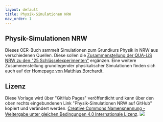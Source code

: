 ```yaml
---
layout: default
title: Physik-Simulationen NRW
nav_order: 1
---
```


## Physik-Simulationen NRW
Dieses OER-Buch sammelt Simulationen zum Grundkurs Physik in NRW aus verschiedenen Quellen. Diese sollen die [Zusammenstellung der QUA-LiS NRW zu den "25 Schlüsselexperimenten"](https://www.schulentwicklung.nrw.de/lehrplaene/lehrplannavigator-s-ii/gymnasiale-oberstufe/physik/hinweise-und-beispiele/se2.html) ergänzen. Eine weitere Zusammenstellung  grundlegender physikalischer Simulationen finden sich auch auf der [Homepage von Matthias Borchardt](http://www.mabo-physik.de/grundkurs_q1_q2.html).


## Lizenz
Diese Vorlage wird über "GitHub Pages" veröffentlicht und kann über den oben rechts eingebundenen Link "Physik-Simulationen NRW auf GitHub" kopiert und verändert werden.
[Creative Commons Namensnennung - Weitergabe unter gleichen Bedingungen 4.0 Internationale Lizenz](http://creativecommons.org/licenses/by-sa/4.0/).
![](https://budumlu.github.io/OER-Buch-Vorlage/assets/88x31.png)
